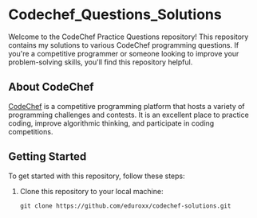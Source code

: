 # Codechef_Questions_Solutions

Welcome to the CodeChef Practice Questions repository! This repository contains my solutions to various CodeChef programming questions. If you're a competitive programmer or someone looking to improve your problem-solving skills, you'll find this repository helpful.

## About CodeChef

[CodeChef](https://www.codechef.com/) is a competitive programming platform that hosts a variety of programming challenges and contests. It is an excellent place to practice coding, improve algorithmic thinking, and participate in coding competitions.

## Getting Started

To get started with this repository, follow these steps:

1. Clone this repository to your local machine:

   ```shell
   git clone https://github.com/eduroxx/codechef-solutions.git
